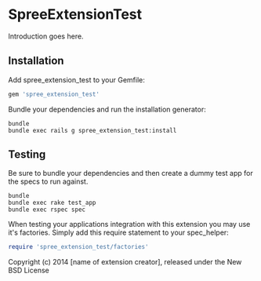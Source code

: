 SpreeExtensionTest
==================

Introduction goes here.

Installation
------------

Add spree_extension_test to your Gemfile:

```ruby
gem 'spree_extension_test'
```

Bundle your dependencies and run the installation generator:

```shell
bundle
bundle exec rails g spree_extension_test:install
```

Testing
-------

Be sure to bundle your dependencies and then create a dummy test app for the specs to run against.

```shell
bundle
bundle exec rake test_app
bundle exec rspec spec
```

When testing your applications integration with this extension you may use it's factories.
Simply add this require statement to your spec_helper:

```ruby
require 'spree_extension_test/factories'
```

Copyright (c) 2014 [name of extension creator], released under the New BSD License
